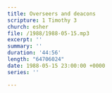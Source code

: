 ```yaml
---
title: Overseers and deacons
scripture: 1 Timothy 3
church: esher
file: /1988/1988-05-15.mp3
excerpt: ''
summary: ''
duration: '44:56'
length: "64706024"
date: 1988-05-15 23:00:00 +0000
series: ''

---
```

